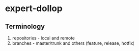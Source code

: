 # expert-dollop

## Terminology
1. repositories - local and remote
2. branches - master/trunk and others (feature, release, hotfix)
